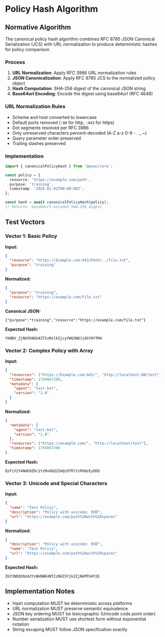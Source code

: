# Policy Hash Algorithm

## Normative Algorithm

The canonical policy hash algorithm combines RFC 8785 JSON Canonical Serialization (JCS) with URL normalization to produce deterministic hashes for policy comparison.

### Process

1. **URL Normalization**: Apply RFC 3986 URL normalization rules
2. **JSON Canonicalization**: Apply RFC 8785 JCS to the normalized policy object
3. **Hash Computation**: SHA-256 digest of the canonical JSON string
4. **Base64url Encoding**: Encode the digest using base64url (RFC 4648)

### URL Normalization Rules

- Scheme and host converted to lowercase
- Default ports removed (`:80` for http, `:443` for https)
- Dot segments resolved per RFC 3986
- Only unreserved characters percent-decoded (A-Z a-z 0-9 - . \_ ~)
- Query parameter order preserved
- Trailing slashes preserved

### Implementation

```typescript
import { canonicalPolicyHash } from '@peac/core';

const policy = {
  resource: 'https://example.com/path',
  purpose: 'training',
  timestamp: '2025-01-01T00:00:00Z',
};

const hash = await canonicalPolicyHash(policy);
// Returns: base64url-encoded SHA-256 digest
```

## Test Vectors

### Vector 1: Basic Policy

**Input:**

```json
{
  "resource": "https://Example.com:443/Path/../file.txt",
  "purpose": "training"
}
```

**Normalized:**

```json
{
  "purpose": "training",
  "resource": "https://example.com/file.txt"
}
```

**Canonical JSON:**

```
{"purpose":"training","resource":"https://example.com/file.txt"}
```

**Expected Hash:**

```
YkNBV_ZjNGVhNGU4ZTIxMzlkZjcyYWQ3NDJjOGY0YTM4
```

### Vector 2: Complex Policy with Array

**Input:**

```json
{
  "resources": ["https://Example.com:443/", "http://localhost:80/test"],
  "timestamp": 1704067200,
  "metadata": {
    "agent": "test-bot",
    "version": "1.0"
  }
}
```

**Normalized:**

```json
{
  "metadata": {
    "agent": "test-bot",
    "version": "1.0"
  },
  "resources": ["https://example.com/", "http://localhost/test"],
  "timestamp": 1704067200
}
```

**Expected Hash:**

```
QzFiY2Y4NmE0ZDc1YzMxOGQ2ZmQzOTRlYzRhNzEyODQ
```

### Vector 3: Unicode and Special Characters

**Input:**

```json
{
  "name": "Test Policy",
  "description": "Policy with unicode: 你好",
  "url": "https://example.com/path%20with%20spaces"
}
```

**Normalized:**

```json
{
  "description": "Policy with unicode: 你好",
  "name": "Test Policy",
  "url": "https://example.com/path%20with%20spaces"
}
```

**Expected Hash:**

```
ZGY3NDQ1NzA2YzBkNWE4NTIzNGI5Yjk2ZjNkMTU4Y2E
```

## Implementation Notes

- Hash computation MUST be deterministic across platforms
- URL normalization MUST preserve semantic equivalence
- JSON key ordering MUST be lexicographic (Unicode code point order)
- Number serialization MUST use shortest form without exponential notation
- String escaping MUST follow JSON specification exactly
